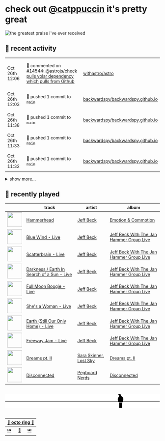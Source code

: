 # check out [@catppuccin](https://github.com/catppuccin) it's pretty great

![the greatest praise i've ever received](https://github.com/user-attachments/assets/ad888e4f-7a22-4eac-85a7-744eacd8eb46)

## 📅 recent activity

<!-- SCRIPT:REPLACE:GITHUB -->
<table>
<tbody>
<tr>
<td><span title='2025-10-26T12:06:33+00:00'>Oct 26th 12:06</span></td>
<td>

💬 commented on [#14544: @astrojs/check pulls volar dependency which pulls from Github](https://github.com/withastro/astro/issues/14544)

</td>
<td>

[withastro/astro](https://github.com/withastro/astro)

</td>
</tr>
<tr>
<td><span title='2025-10-26T12:03:54+00:00'>Oct 26th 12:03</span></td>
<td>

🚢 pushed 1 commit to `main`

</td>
<td>

[backwardspy/backwardspy.github.io](https://github.com/backwardspy/backwardspy.github.io)

</td>
</tr>
<tr>
<td><span title='2025-10-26T11:38:05+00:00'>Oct 26th 11:38</span></td>
<td>

🚢 pushed 1 commit to `main`

</td>
<td>

[backwardspy/backwardspy.github.io](https://github.com/backwardspy/backwardspy.github.io)

</td>
</tr>
<tr>
<td><span title='2025-10-26T11:33:16+00:00'>Oct 26th 11:33</span></td>
<td>

🚢 pushed 1 commit to `main`

</td>
<td>

[backwardspy/backwardspy.github.io](https://github.com/backwardspy/backwardspy.github.io)

</td>
</tr>
<tr>
<td><span title='2025-10-26T11:32:04+00:00'>Oct 26th 11:32</span></td>
<td>

🚢 pushed 1 commit to `main`

</td>
<td>

[backwardspy/backwardspy.github.io](https://github.com/backwardspy/backwardspy.github.io)

</td>
</tr>
</tbody>
</table>

<details>
<summary>show more...</summary>
<table>
<tbody>
<tr>
<td><span title='2025-10-26T11:25:50+00:00'>Oct 26th 11:25</span></td>
<td>

🚢 pushed 1 commit to `main`

</td>
<td>

[backwardspy/backwardspy.github.io](https://github.com/backwardspy/backwardspy.github.io)

</td>
</tr>
<tr>
<td><span title='2025-10-26T09:46:06+00:00'>Oct 26th 09:46</span></td>
<td>

🎉 closed [#604: Added table of contents in readme](https://github.com/catppuccin/vscode/pull/604)

</td>
<td>

[catppuccin/vscode](https://github.com/catppuccin/vscode)

</td>
</tr>
<tr>
<td><span title='2025-10-26T09:47:13+00:00'>Oct 26th 09:47</span></td>
<td>

💬 commented on [#604: Added table of contents in readme](https://github.com/catppuccin/vscode/pull/604)

</td>
<td>

[catppuccin/vscode](https://github.com/catppuccin/vscode)

</td>
</tr>
<tr>
<td><span title='2025-10-25T13:17:11+00:00'>Oct 25th 13:17</span></td>
<td>

💬 commented on [#108: Check for empty stderr in all happy paths](https://github.com/catppuccin/whiskers/pull/108)

</td>
<td>

[catppuccin/whiskers](https://github.com/catppuccin/whiskers)

</td>
</tr>
<tr>
<td><span title='2025-10-25T13:17:06+00:00'>Oct 25th 13:17</span></td>
<td>

🚢 pushed 1 commit to `main`

</td>
<td>

[catppuccin/whiskers](https://github.com/catppuccin/whiskers)

</td>
</tr>
<tr>
<td><span title='2025-10-25T13:17:06+00:00'>Oct 25th 13:17</span></td>
<td>

✅ closed [#72: assert stderr in all cli tests](https://github.com/catppuccin/whiskers/issues/72)

</td>
<td>

[catppuccin/whiskers](https://github.com/catppuccin/whiskers)

</td>
</tr>
<tr>
<td><span title='2025-10-25T13:13:52+00:00'>Oct 25th 13:13</span></td>
<td>

🚢 pushed 1 commit to `improve-tests-asserts`

</td>
<td>

[raphaelts3/whiskers](https://github.com/raphaelts3/whiskers)

</td>
</tr>
<tr>
<td><span title='2025-10-25T13:01:07+00:00'>Oct 25th 13:01</span></td>
<td>

🚢 pushed 1 commit to `main`

</td>
<td>

[catppuccin/whiskers](https://github.com/catppuccin/whiskers)

</td>
</tr>
<tr>
<td><span title='2025-10-24T20:05:41+00:00'>Oct 24th 20:05</span></td>
<td>

🚢 pushed 1 commit to `main`

</td>
<td>

[backwardspy/doppelgamer](https://github.com/backwardspy/doppelgamer)

</td>
</tr>
<tr>
<td><span title='2025-10-23T10:53:25+00:00'>Oct 23rd 10:53</span></td>
<td>

💬 commented on [#55: Add a separate branch for iced 14](https://github.com/catppuccin/rust/issues/55)

</td>
<td>

[catppuccin/rust](https://github.com/catppuccin/rust)

</td>
</tr>
<tr>
<td><span title='2025-10-22T19:43:12+00:00'>Oct 22nd 19:43</span></td>
<td>

🚢 pushed 1 commit to `main`

</td>
<td>

[backwardspy/dcs-rich-presence](https://github.com/backwardspy/dcs-rich-presence)

</td>
</tr>
<tr>
<td><span title='2025-10-17T08:03:51+00:00'>Oct 17th 08:03</span></td>
<td>

🚢 pushed 1 commit to `main`

</td>
<td>

[backwardspy/doppelgamer](https://github.com/backwardspy/doppelgamer)

</td>
</tr>
<tr>
<td><span title='2025-10-15T20:55:01+00:00'>Oct 15th 20:55</span></td>
<td>

🚢 pushed 1 commit to `main`

</td>
<td>

[backwardspy/doppelgamer](https://github.com/backwardspy/doppelgamer)

</td>
</tr>
<tr>
<td><span title='2025-10-15T20:50:40+00:00'>Oct 15th 20:50</span></td>
<td>

🚢 pushed 1 commit to `main`

</td>
<td>

[backwardspy/doppelgamer](https://github.com/backwardspy/doppelgamer)

</td>
</tr>
<tr>
<td><span title='2025-10-15T20:42:55+00:00'>Oct 15th 20:42</span></td>
<td>

🚢 pushed 1 commit to `main`

</td>
<td>

[backwardspy/doppelgamer](https://github.com/backwardspy/doppelgamer)

</td>
</tr>
<tr>
<td><span title='2025-10-15T20:41:30+00:00'>Oct 15th 20:41</span></td>
<td>

🚢 pushed 1 commit to `main`

</td>
<td>

[backwardspy/doppelgamer](https://github.com/backwardspy/doppelgamer)

</td>
</tr>
<tr>
<td><span title='2025-10-15T20:38:11+00:00'>Oct 15th 20:38</span></td>
<td>

🚢 pushed 1 commit to `main`

</td>
<td>

[backwardspy/doppelgamer](https://github.com/backwardspy/doppelgamer)

</td>
</tr>
</tbody>
</table>
</details>
<!-- SCRIPT:REPLACE:GITHUB -->

## 🎵 recently played

<!-- SCRIPT:REPLACE:SPOTIFY -->
| | track | artist | album |
| - | - | - | - |
| <img src="https://i.scdn.co/image/ab67616d00004851cca0f063b8f4af51b016b441" width="48" height="48"> | [Hammerhead](https://open.spotify.com/track/6JXGqMLXr0WhiJ6rtI8S4W) | [Jeff Beck](https://open.spotify.com/artist/0AD4odMWVQ2wUSlgxOB5Rl) | [Emotion & Commotion](https://open.spotify.com/track/6JXGqMLXr0WhiJ6rtI8S4W) |
| <img src="https://i.scdn.co/image/ab67616d00004851958d88f52ba1b30ccf63b13b" width="48" height="48"> | [Blue Wind - Live](https://open.spotify.com/track/6yqYmB8Lc9hiKlQVpZqpuA) | [Jeff Beck](https://open.spotify.com/artist/0AD4odMWVQ2wUSlgxOB5Rl) | [Jeff Beck With The Jan Hammer Group Live](https://open.spotify.com/track/6yqYmB8Lc9hiKlQVpZqpuA) |
| <img src="https://i.scdn.co/image/ab67616d00004851958d88f52ba1b30ccf63b13b" width="48" height="48"> | [Scatterbrain - Live](https://open.spotify.com/track/7ovpaEYE3v9G3SSh2k0UIc) | [Jeff Beck](https://open.spotify.com/artist/0AD4odMWVQ2wUSlgxOB5Rl) | [Jeff Beck With The Jan Hammer Group Live](https://open.spotify.com/track/7ovpaEYE3v9G3SSh2k0UIc) |
| <img src="https://i.scdn.co/image/ab67616d00004851958d88f52ba1b30ccf63b13b" width="48" height="48"> | [Darkness / Earth In Search of a Sun - Live](https://open.spotify.com/track/3eh4zT3rJbOtUmYHNyESee) | [Jeff Beck](https://open.spotify.com/artist/0AD4odMWVQ2wUSlgxOB5Rl) | [Jeff Beck With The Jan Hammer Group Live](https://open.spotify.com/track/3eh4zT3rJbOtUmYHNyESee) |
| <img src="https://i.scdn.co/image/ab67616d00004851958d88f52ba1b30ccf63b13b" width="48" height="48"> | [Full Moon Boogie - Live](https://open.spotify.com/track/7iasgCBUG2E9z8G0Iu3uWS) | [Jeff Beck](https://open.spotify.com/artist/0AD4odMWVQ2wUSlgxOB5Rl) | [Jeff Beck With The Jan Hammer Group Live](https://open.spotify.com/track/7iasgCBUG2E9z8G0Iu3uWS) |
| <img src="https://i.scdn.co/image/ab67616d00004851958d88f52ba1b30ccf63b13b" width="48" height="48"> | [She's a Woman - Live](https://open.spotify.com/track/5X58TTjdm2JmA0kbePsvre) | [Jeff Beck](https://open.spotify.com/artist/0AD4odMWVQ2wUSlgxOB5Rl) | [Jeff Beck With The Jan Hammer Group Live](https://open.spotify.com/track/5X58TTjdm2JmA0kbePsvre) |
| <img src="https://i.scdn.co/image/ab67616d00004851958d88f52ba1b30ccf63b13b" width="48" height="48"> | [Earth (Still Our Only Home) - Live](https://open.spotify.com/track/1yVRRQJFlj6TPchDJ32k5C) | [Jeff Beck](https://open.spotify.com/artist/0AD4odMWVQ2wUSlgxOB5Rl) | [Jeff Beck With The Jan Hammer Group Live](https://open.spotify.com/track/1yVRRQJFlj6TPchDJ32k5C) |
| <img src="https://i.scdn.co/image/ab67616d00004851958d88f52ba1b30ccf63b13b" width="48" height="48"> | [Freeway Jam - Live](https://open.spotify.com/track/4wY4zMmXhkcP3iScBBK8R0) | [Jeff Beck](https://open.spotify.com/artist/0AD4odMWVQ2wUSlgxOB5Rl) | [Jeff Beck With The Jan Hammer Group Live](https://open.spotify.com/track/4wY4zMmXhkcP3iScBBK8R0) |
| <img src="https://i.scdn.co/image/ab67616d0000485146635c437c776f126b5440af" width="48" height="48"> | [Dreams pt. II](https://open.spotify.com/track/7kaux342y0B446JgJgojAi) | [Sara Skinner](https://open.spotify.com/artist/1HQ26IHQ1Nu0Tq7EE7DV6y), [Lost Sky](https://open.spotify.com/artist/157L8iTHgbdrKVxdQEXluh) | [Dreams pt. II](https://open.spotify.com/track/7kaux342y0B446JgJgojAi) |
| <img src="https://i.scdn.co/image/ab67616d000048513c6dabf0350d1933d01542d4" width="48" height="48"> | [Disconnected](https://open.spotify.com/track/118vbJqycPASVgrYnCzb9F) | [Pegboard Nerds](https://open.spotify.com/artist/0lLY20XpZ9yDobkbHI7u1y) | [Disconnected](https://open.spotify.com/track/118vbJqycPASVgrYnCzb9F) |

<!-- SCRIPT:REPLACE:SPOTIFY -->

<br>

<div align="center">

<picture>
    <source media="(prefers-color-scheme: light)" srcset="assets/pigeon-light.svg">
    <source media="(prefers-color-scheme: dark)" srcset="assets/pigeon-dark.svg">
    <img alt="pigeon sitting on a wire" src="assets/pigeon-light.svg">
</picture>

<br>
<br>

<table>
    <thead>
        <th colspan="3"><a href="https://octo-ring.com">🐙 octo ring 🐙</a></th>
    </thead>
    <tbody>
        <td><a href="https://octo-ring.com/p/backwardspy/prev">⏮️</a></td>
        <td><a href="https://octo-ring.com/p/backwardspy/random">🔀</a></td>
        <td><a href="https://octo-ring.com/p/backwardspy/next">⏭️</a></td>
    </tbody>
</table>

</div>
